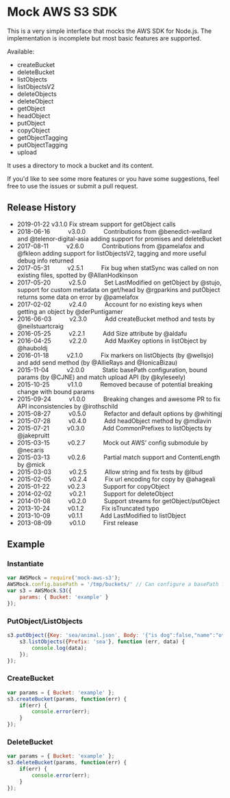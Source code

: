 # Mock AWS S3 SDK

This is a very simple interface that mocks the AWS SDK for Node.js. The implementation is incomplete but most basic features are supported.

Available:
- createBucket
- deleteBucket
- listObjects
- listObjectsV2
- deleteObjects
- deleteObject
- getObject
- headObject
- putObject
- copyObject
- getObjectTagging
- putObjectTagging
- upload

It uses a directory to mock a bucket and its content.

If you'd like to see some more features or you have some suggestions, feel free to use the issues or submit a pull request.

## Release History
* 2019-01-22   v3.1.0   Fix stream support for getObject calls
* 2018-06-16   v3.0.0   Contributions from @benedict-wellard and @telenor-digital-asia adding support for promises and deleteBucket
* 2017-08-11   v2.6.0   Contributions from @pamelafox and @fkleon adding support for listObjectsV2, tagging and more useful debug info returned
* 2017-05-31   v2.5.1   Fix bug when statSync was called on non existing files, spotted by @AllanHodkinson
* 2017-05-20   v2.5.0   Set LastModified on getObject by @stujo, support for custom metadata on get/head by @rgparkins and putObject returns some data on error by @pamelafox
* 2017-02-02   v2.4.0   Account for no existing keys when getting an object by @derPuntigamer
* 2016-06-03   v2.3.0   Add createBucket method and tests by @neilstuartcraig
* 2016-05-25   v2.2.1   Add Size attribute by @aldafu
* 2016-04-25   v2.2.0   Add MaxKey options in listObject by @hauboldj
* 2016-01-18   v2.1.0   Fix markers on listObjects (by @wellsjo) and add send method (by @AllieRays and @IonicaBizau)
* 2015-11-04   v2.0.0   Static basePath configuration, bound params (by @CJNE) and match upload API (by @kyleseely)
* 2015-10-25   v1.1.0   Removed because of potential breaking change with bound params
* 2015-09-24   v1.0.0   Breaking changes and awesome PR to fix API inconsistencies by @irothschild
* 2015-08-27   v0.5.0   Refactor and default options by @whitingj
* 2015-07-28   v0.4.0   Add headObject method by @mdlavin
* 2015-07-21   v0.3.0   Add CommonPrefixes to listObjects by @jakepruitt
* 2015-03-15   v0.2.7   Mock out AWS' config submodule by @necaris
* 2015-03-13   v0.2.6   Partial match support and ContentLength by @mick
* 2015-03-03   v0.2.5   Allow string and fix tests by @lbud
* 2015-02-05   v0.2.4   Fix url encoding for copy by @ahageali
* 2015-01-22   v0.2.3   Support for copyObject
* 2014-02-02   v0.2.1   Support for deleteObject
* 2014-01-08   v0.2.0   Support streams for getObject/putObject
* 2013-10-24   v0.1.2   Fix isTruncated typo
* 2013-10-09   v0.1.1   Add LastModified to listObject
* 2013-08-09   v0.1.0   First release

## Example

### Instantiate

```js
var AWSMock = require('mock-aws-s3');
AWSMock.config.basePath = '/tmp/buckets/' // Can configure a basePath for your local buckets
var s3 = AWSMock.S3({
	params: { Bucket: 'example' }
});
```

### PutObject/ListObjects

```js
s3.putObject({Key: 'sea/animal.json', Body: '{"is dog":false,"name":"otter","stringified object?":true}'}, function(err, data) {
	s3.listObjects({Prefix: 'sea'}, function (err, data) {
		console.log(data);
	});
});
```

### CreateBucket

```js
var params = { Bucket: 'example' };
s3.createBucket(params, function(err) {
    if(err) {
        console.error(err);
    }
});
```

### DeleteBucket

```js
var params = { Bucket: 'example' };
s3.deleteBucket(params, function(err) {
    if(err) {
        console.error(err);
    }
});
```
